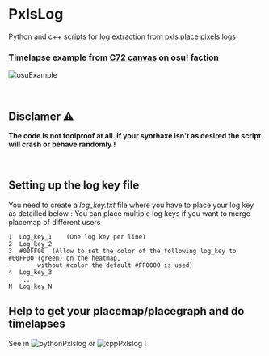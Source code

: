 # PxlsLog
Python and c++ scripts for log extraction from pxls.place pixels logs

### Timelapse example from [C72 canvas](https://archives.pxls.space/canvas-72) on osu! faction

![osuExample](python_pxlslog/osuExample.gif)

</br>

## Disclamer :warning:
**The code is not foolproof at all. If your synthaxe isn't as desired the script will crash or behave randomly !**

</br>

## Setting up the log key file

You need to create a *log_key.txt* file where you have to place your log key as detailled below :
You can place multiple log keys if you want to merge placemap of different users

```
1  Log_key_1	(One log key per line)
2  Log_key_2
3  #00FF00	(Allow to set the color of the following log_key to #00FF00 (green) on the heatmap,
		without #color the default #FF0000 is used)
4  Log_key_3
    ...
N  Log_key_N
```

## Help to get your placemap/placegraph and do timelapses

See in ![pythonPxlslog](python_pxlslog/) or ![cppPxlslog](cpp_pxlslog/) !
